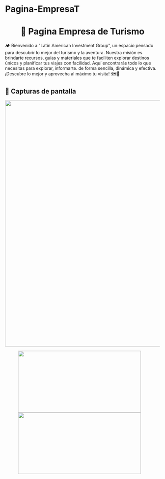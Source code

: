 # Pagina-EmpresaT

<h1 align="center">🌄 Pagina Empresa de Turismo</h1> 
🏕️ Bienvenido a "Latin American Investment Group", un espacio pensado para descubrir lo mejor del turismo y la aventura. Nuestra misión es brindarte recursos, guías y materiales que te faciliten explorar destinos únicos y planificar tus viajes con facilidad. Aquí encontrarás todo lo que necesitas para explorar, informarte. de forma sencilla, dinámica y efectiva. ¡Descubre lo mejor y aprovecha al máximo tu visita! 🗺️🌟
<br>

<h2 >📸 Capturas de pantalla</h1> 


<p align="center">
    
  <img src="images/Pantalla-inicio.png" width="800">

</p>

<p align="center">
  <img src="images/Seccion2.png" width="400" height="200" style="margin-right: 20px; display: inline-block;">
  <img src="images/Seccion3.png"  width="400" height="200" style="margin-right: 20px; display: inline-block;">
</p>
